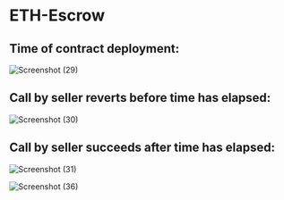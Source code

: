 
# ETH-Escrow

## Time of contract deployment:
![Screenshot (29)](https://user-images.githubusercontent.com/101066095/170838436-7c18635e-d40a-4819-9154-63f652b1644b.png)

## Call by seller reverts before time has elapsed:
![Screenshot (30)](https://user-images.githubusercontent.com/101066095/170838476-2e9ad406-024c-421f-b74e-7f8c12fa72ee.png)

## Call by seller succeeds after time has elapsed:
![Screenshot (31)](https://user-images.githubusercontent.com/101066095/170838491-eec8ed73-042d-4bf3-a251-73b36da0253f.png)

![Screenshot (36)](https://user-images.githubusercontent.com/101066095/171044375-23db95f4-10dc-411f-bc69-ff386fafe833.png)

